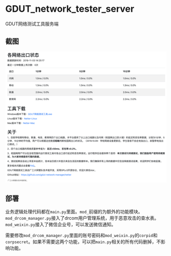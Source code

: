 # GDUT_network_tester_server

GDUT网络测试工具服务端

## 截图

![截图](screenshot.png)

## 部署

业务逻辑处理代码都在`main.py`里面。`mod_`前缀的为额外的功能模块。`mod_drcom_manager.py`接入了drcom用户管理系统，用于恶意攻击的查水表。`mod_weixin.py`接入了微信企业号，可以发送微信通知。

需要修改`mod_drcom_manager.py`里面的账号密码和`mod_weixin.py`的`corpid`和`corpsecret`。如果不需要这两个功能，可以把`main.py`相关的所有代码删掉，不影响功能。
